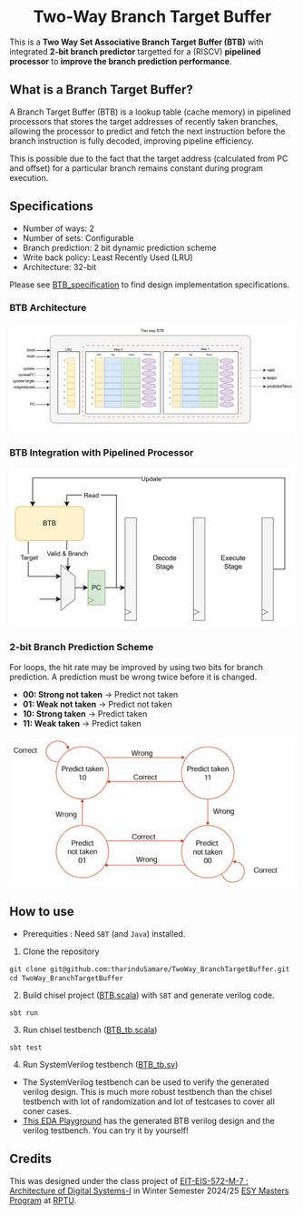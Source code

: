 <h1 align="center"> Two-Way Branch Target Buffer </h1>

This is a **Two Way Set Associative Branch Target Buffer (BTB)** with integrated **2-bit branch predictor**  targetted for a (RISCV) **pipelined processor** to **improve the branch prediction performance**.

## What is a Branch Target Buffer?

A Branch Target Buffer (BTB) is a lookup table (cache memory) in pipelined processors that stores the target addresses of recently taken branches, allowing the processor to predict and fetch the next instruction before the branch instruction is fully decoded, improving pipeline efficiency.

This is possible due to the fact that the target address (calculated from PC and offset) for a particular branch remains constant during program execution.

## Specifications

- Number of ways: 2
- Number of sets: Configurable
- Branch prediction: 2 bit dynamic prediction scheme
- Write back policy: Least Recently Used (LRU)
- Architecture: 32-bit

Please see [BTB_specification](docs/BTB_specification.pdf) to find design implementation specifications.

### BTB Architecture
<img src="images/BTB.png" alt="BTB Architecture" width="600">

### BTB Integration with Pipelined Processor
<img src="images/BTB_CPU_integration.png" alt="BTB CPU integration" width="600">

### 2-bit Branch Prediction Scheme
For loops, the hit rate may be improved by using two bits for branch prediction. A prediction must be wrong twice before it is changed.

- **00: Strong not taken** -> Predict not taken
- **01: Weak not taken**   -> Predict not taken
- **10: Strong taken**     -> Predict taken
- **11: Weak taken**       -> Predict taken

<img src="images/2_bit_predictor.png" alt="2-bit predictor" width="600">

## How to use

- Prerequities : Need `SBT` (and `Java`) installed.

1. Clone the repository
```
git clone git@github.com:tharinduSamare/TwoWay_BranchTargetBuffer.git
cd TwoWay_BranchTargetBuffer
```

2. Build chisel project ([BTB.scala](src/main/scala/BTB.scala)) with `SBT` and generate verilog code.
```
sbt run
```

3. Run chisel testbench ([BTB_tb.scala](src/test/scala/BTB_tb.scala))
```
sbt test
```

4. Run SystemVerilog testbench ([BTB_tb.sv](src/test/sv/BTB_tb.sv))

- The SystemVerilog testbench can be used to verify the generated verilog design. This is much more robust testbench than the chisel testbench with lot of randomization and lot of testcases to cover all coner cases.
- [This EDA Playground](https://edaplayground.com/x/KBRE) has the generated BTB verilog design and the verilog testbench. You can try it by yourself!

## Credits

This was designed under the class project of [EIT-EIS-572-M-7 : Architecture of Digital Systems-I](https://eit.rptu.de/fgs/eis/teaching/85-571) in Winter Semester 2024/25 [ESY Masters Program](https://eit.rptu.de/en/esy) at [RPTU](https://rptu.de/).

